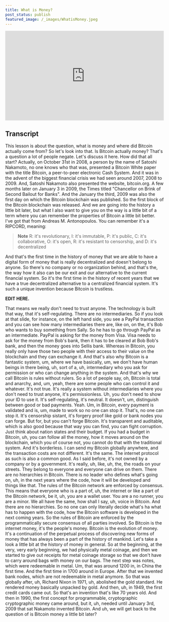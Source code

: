 ```yaml
---
title: What is Money?
post_status: publish
featured_image: /_images/WhatisMoney.jpeg
---
```

<div style="padding:56.25% 0 0 0;position:relative;"><iframe src="https://player.vimeo.com/video/845514241?badge=0&amp;autopause=0&amp;player_id=0&amp;app_id=58479" frameborder="0" allow="autoplay; fullscreen; picture-in-picture" allowfullscreen style="position:absolute;top:0;left:0;width:100%;height:100%;" title="003 What Is Money"></iframe></div>

<div style="margin-bottom:30px;"></div>

## Transcript

This lesson is about the question, what is money and where did Bitcoin actually come from? So let's look into that. Is Bitcoin actually money? That's a question a lot of people negate. Let's discuss it here. How did that all start? Actually, on October 31st in 2008, a person by the name of Satoshi Nakamoto, no one knows who that was, presented a Bitcoin White paper with the title Bitcoin, a peer-to-peer electronic Cash System. And it was in the advent of the biggest financial crisis we had seen around 2007, 2008 to 2009. And, Satoshi Nakamoto also presented the website, bitcoin.org. A few months later on January 3 in 2009, the Times titled "Chancellor on Brink of Second Bailout for Banks". And the January the third, 2009 was also the first day on which the Bitcoin blockchain was published. So the first block of the Bitcoin blockchain was released. And we are going into the history a little bit later, but what I also want to give you on the way is a little bit of a term where you can remember the properties of Bitcoin a little bit better. I've got that from Andreas M. Antonopoulos. You can remember it's a RIPCORD, meaning: 

<blockquote>  
<i class="mpcs-lesson-icon"></i> <strong>Note</strong>
R: it's revolutionary, 
I: it's immutable, 
P: it's public, 
C: it's collaborative,
O: it's open, 
R: it's resistant to censorship, and 
D: it's decentralized
</blockquote>

And that's the first time in the history of money that we are able to have a digital form of money that is really decentralized and doesn't belong to anyone. So there's no company or no organization behind, and that's the, the way how it also can be our exit and our alternative to the current financial system. So it's the first time in the history of recent years that we have a true decentralized alternative to a centralized financial system. It's such a unique invention because Bitcoin is trustless. 

**EDIT HERE.**

That means we really don't need to trust anyone. The technology is built that way, that it's self-regulating. There are no intermediaries. So if you look at that slide, for instance, on the left hand side, you see a PayPal transaction and you can see how many intermediaries there are, like on, on the, it's Bob who wants to buy something from Sally. So he has to go through PayPal as an intermediate. PayPal is asking for the money from Visa. Visa needs to ask for the money from Bob's bank, then it has to be cleared at Bob Bob's bank, and then the money goes into Sellis bank. Whereas in Bitcoin, you really only have those two people with their access to their value on the blockchain and they can exchange it. And that's also why Bitcoin is a fantastic system, um, where we have basically, um, we don't have human beings in there being, uh, sort of a, uh, intermediary who you ask for permission or who can change anything in the system. And that's why we call Bitcoin is rules without rulers. So a lot of people say, oh, Bitcoin is total and anarchy, and, um, yeah, there are some people who can control it and whatever. It's not true. It's really a system without intermediaries where you don't need to trust anyone, it's permissionless. Uh, you don't need to show your ID to use it. It's self-regulating, it's neutral. It doesn't, um, distinguish between good or bad payments. Yeah. Um, in Bitcoin, every payment is validated and is, um, made to work so no one can stop it. That's, no one can stop it. It's censorship sistant, it's forgery proof like gold or bank nodes you can forge. But for, but you can't forge Bitcoin. It's transparent and auditable, which is also good because that way you can find, you can fight corruption. Just think about nation states and their budget. If you had a budget in Bitcoin, uh, you can follow all the money, how it moves around on the blockchain, which you of course not, you cannot do that with the traditional system. And it's borderless. I can send my Bitcoin globally anywhere, and the transaction costs are not different. It's the same. The internet protocol as such is also a common good. As I said before, it's not owned by a company or by a government. It's really, uh, like, uh, the, the roads on your streets. They belong to everyone and everyone can drive on them. There are no hierarchies in Bitcoin. There is no leader who defines what's going on, uh, in the next years where the code, how it will be developed and things like that. The rules of the Bitcoin network are enforced by consensus. This means that everyone who is a part of, uh, the internet or like a part of the Bitcoin network, be it, uh, you are a wallet user. You are a no runner, you are a minor. We all have the same, how shall I say, uh, voice in Bitcoin. And there are no hierarchies. So no one can only literally decide what's ha what has to happen with the code, how the Bitcoin software is developed in the next coming years. So the rules of Bitcoin are enforced by the programmatically secure consensus of all parties involved. So Bitcoin is the internet money, it's the people's money. Bitcoin is the evolution of money. It's a continuation of the perpetual process of discovering new forms of money that has always been a part of the history of mankind. Let's take a look a little bit at the history of money in general. So at the beginning, at the very, very early beginning, we had physically metal coinage, and then we started to give out receipts for metal coinage storage so that we don't have to carry around bags with money on our bags. The next step was notes, which were redeemable in metal. Um, that was around 1200 in, in China the first time. And the first time in 1700 around in Europe. After that we invented bank nodes, which are not redeemable in metal anymore. So that was globally after, uh, Richard Nixon in 1971, uh, abolished the gold standard. He rendered money basically unpacked by gold. And then, uh, in 1949, the first credit cards came out. So that's an invention that's like 70 years old. And then in 1990, the first concept for programmable, cryptographic cryptographic money came around, but it, uh, needed until January 3rd, 2009 that sat Nakamoto invented Bitcoin. And uh, we will get back to the question of is Bitcoin money a little bit later?
